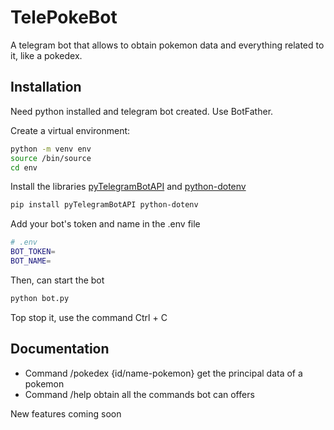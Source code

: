 
# TelePokeBot

A telegram bot that allows to obtain pokemon data and everything related to it, like a pokedex.


## Installation

Need python installed and telegram bot created. Use BotFather.

Create a virtual environment:


```bash
python -m venv env
source /bin/source
cd env
```


Install the libraries [pyTelegramBotAPI](https://github.com/eternnoir/pyTelegramBotAPI) and [python-dotenv](https://github.com/theskumar/python-dotenv)


```bash
pip install pyTelegramBotAPI python-dotenv
```


Add your bot's token and name in the .env file

```bash
# .env
BOT_TOKEN=
BOT_NAME=
```

Then, can start the bot

```bash
python bot.py
```

Top stop it, use the command Ctrl + C
## Documentation

- Command /pokedex {id/name-pokemon} get the principal data of a pokemon
- Command /help obtain all the commands bot can offers

New features coming soon
